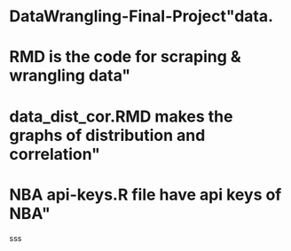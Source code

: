 # DataWrangling-Final-Project"data.
# RMD is the code for scraping & wrangling data" 
# data_dist_cor.RMD makes the graphs of distribution and correlation"
# NBA api-keys.R file have api keys of NBA" 
sss